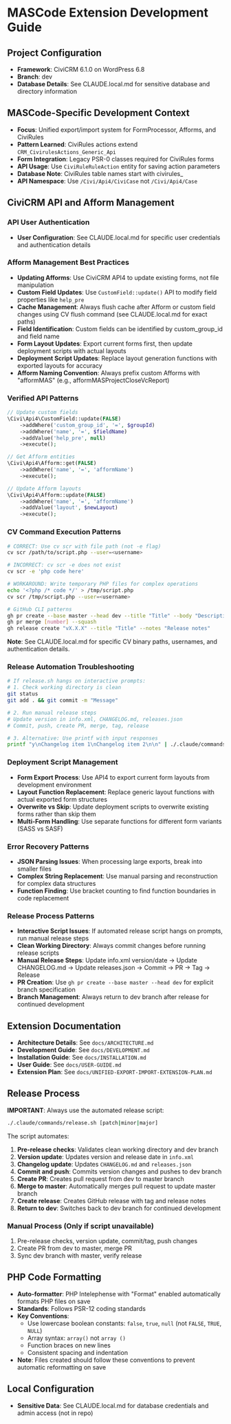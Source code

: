 # MASCode Extension Development Guide

## Project Configuration

- **Framework**: CiviCRM 6.1.0 on WordPress 6.8
- **Branch**: dev
- **Database Details**: See CLAUDE.local.md for sensitive database and directory information

## MASCode-Specific Development Context

- **Focus**: Unified export/import system for FormProcessor, Afforms, and CiviRules
- **Pattern Learned**: CiviRules actions extend `CRM_CivirulesActions_Generic_Api`
- **Form Integration**: Legacy PSR-0 classes required for CiviRules forms
- **API Usage**: Use `CiviRuleRuleAction` entity for saving action parameters
- **Database Note**: CiviRules table names start with civirules\_
- **API Namespace**: Use `/Civi/Api4/CiviCase` not `/Civi/Api4/Case`

## CiviCRM API and Afform Management

### API User Authentication
- **User Configuration**: See CLAUDE.local.md for specific user credentials and authentication details

### Afform Management Best Practices
- **Updating Afforms**: Use CiviCRM API4 to update existing forms, not file manipulation
- **Custom Field Updates**: Use `CustomField::update()` API to modify field properties like `help_pre`
- **Cache Management**: Always flush cache after Afform or custom field changes using CV flush command (see CLAUDE.local.md for exact paths)
- **Field Identification**: Custom fields can be identified by custom_group_id and field name
- **Form Layout Updates**: Export current forms first, then update deployment scripts with actual layouts
- **Deployment Script Updates**: Replace layout generation functions with exported layouts for accuracy
- **Afform Naming Convention**: Always prefix custom Afforms with "afformMAS" (e.g., afformMASProjectCloseVcReport)

### Verified API Patterns
```php
// Update custom fields
\Civi\Api4\CustomField::update(FALSE)
    ->addWhere('custom_group_id', '=', $groupId)
    ->addWhere('name', '=', $fieldName)
    ->addValue('help_pre', null)
    ->execute();

// Get Afform entities
\Civi\Api4\Afform::get(FALSE)
    ->addWhere('name', '=', 'afformName')
    ->execute();

// Update Afform layouts
\Civi\Api4\Afform::update(FALSE)
    ->addWhere('name', '=', 'afformName')
    ->addValue('layout', $newLayout)
    ->execute();
```

### CV Command Execution Patterns
```bash
# CORRECT: Use cv scr with file path (not -e flag)
cv scr /path/to/script.php --user=<username>

# INCORRECT: cv scr -e does not exist
cv scr -e 'php code here'

# WORKAROUND: Write temporary PHP files for complex operations
echo '<?php /* code */' > /tmp/script.php
cv scr /tmp/script.php --user=<username>

# GitHub CLI patterns
gh pr create --base master --head dev --title "Title" --body "Description"
gh pr merge [number] --squash
gh release create "vX.X.X" --title "Title" --notes "Release notes"
```

**Note**: See CLAUDE.local.md for specific CV binary paths, usernames, and authentication details.

### Release Automation Troubleshooting
```bash
# If release.sh hangs on interactive prompts:
# 1. Check working directory is clean
git status
git add . && git commit -m "Message"

# 2. Run manual release steps
# Update version in info.xml, CHANGELOG.md, releases.json
# Commit, push, create PR, merge, tag, release

# 3. Alternative: Use printf with input responses
printf "y\nChangelog item 1\nChangelog item 2\n\n" | ./.claude/commands/release.sh patch
```

### Deployment Script Management
- **Form Export Process**: Use API4 to export current form layouts from development environment
- **Layout Function Replacement**: Replace generic layout functions with actual exported form structures
- **Overwrite vs Skip**: Update deployment scripts to overwrite existing forms rather than skip them
- **Multi-Form Handling**: Use separate functions for different form variants (SASS vs SASF)

### Error Recovery Patterns
- **JSON Parsing Issues**: When processing large exports, break into smaller files
- **Complex String Replacement**: Use manual parsing and reconstruction for complex data structures
- **Function Finding**: Use bracket counting to find function boundaries in code replacement

### Release Process Patterns
- **Interactive Script Issues**: If automated release script hangs on prompts, run manual release steps
- **Clean Working Directory**: Always commit changes before running release scripts
- **Manual Release Steps**: Update info.xml version/date → Update CHANGELOG.md → Update releases.json → Commit → PR → Tag → Release
- **PR Creation**: Use `gh pr create --base master --head dev` for explicit branch specification
- **Branch Management**: Always return to dev branch after release for continued development

## Extension Documentation

- **Architecture Details**: See `docs/ARCHITECTURE.md`
- **Development Guide**: See `docs/DEVELOPMENT.md`
- **Installation Guide**: See `docs/INSTALLATION.md`
- **User Guide**: See `docs/USER-GUIDE.md`
- **Extension Plan**: See `docs/UNIFIED-EXPORT-IMPORT-EXTENSION-PLAN.md`

## Release Process

**IMPORTANT**: Always use the automated release script:

```bash
./.claude/commands/release.sh [patch|minor|major]
```

The script automates:
1. **Pre-release checks**: Validates clean working directory and dev branch
2. **Version update**: Updates version and release date in `info.xml`
3. **Changelog update**: Updates `CHANGELOG.md` and `releases.json`
4. **Commit and push**: Commits version changes and pushes to dev branch
5. **Create PR**: Creates pull request from dev to master branch
6. **Merge to master**: Automatically merges pull request to update master branch
7. **Create release**: Creates GitHub release with tag and release notes
8. **Return to dev**: Switches back to dev branch for continued development

### Manual Process (Only if script unavailable)
1. Pre-release checks, version update, commit/tag, push changes
2. Create PR from dev to master, merge PR
3. Sync dev branch with master, verify release

## PHP Code Formatting

- **Auto-formatter**: PHP Intelephense with "Format" enabled automatically formats PHP files on save
- **Standards**: Follows PSR-12 coding standards
- **Key Conventions**: 
  - Use lowercase boolean constants: `false`, `true`, `null` (not `FALSE`, `TRUE`, `NULL`)
  - Array syntax: `array()` not `array ()`
  - Function braces on new lines
  - Consistent spacing and indentation
- **Note**: Files created should follow these conventions to prevent automatic reformatting on save

## Local Configuration

- **Sensitive Data**: See CLAUDE.local.md for database credentials and admin access (not in repo)